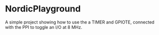 # NordicPlayground
A simple project showing how to use the a TIMER and GPIOTE, connected with the PPI to toggle an I/O at 8 MHz.
